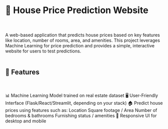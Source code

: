 <b><h1>🏡 House Price Prediction Website</h1></b>
<br><br>
A web-based application that predicts house prices based on key features like location, number of rooms, area, and amenities. This project leverages Machine Learning for price prediction and provides a simple, interactive website for users to test predictions.
<br><br>

<b><h2>🚀 Features</h2></b>
<br><br>
📊 Machine Learning Model trained on real estate dataset
🖥️ User-Friendly Interface (Flask/React/Streamlit, depending on your stack)
🏠 Predict house prices using features such as:
Location
Square footage / Area
Number of bedrooms & bathrooms
Furnishing status / amenities
📱 Responsive UI for desktop and mobile
